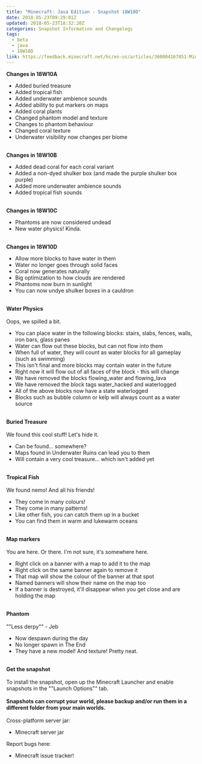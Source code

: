 ```yaml
---
title: "Minecraft: Java Edition - Snapshot 18W10D"
date: 2018-05-23T09:29:01Z
updated: 2018-05-23T18:32:20Z
categories: Snapshot Information and Changelogs
tags:
  - beta
  - java
  - 18W10D
link: https://feedback.minecraft.net/hc/en-us/articles/360004167851-Minecraft-Java-Edition-Snapshot-18W10D
---
```


**Changes in 18W10A**

-   Added buried treasure
-   Added tropical fish
-   Added underwater ambience sounds
-   Added ability to put markers on maps
-   Added coral plants
-   Changed phantom model and texture
-   Changes to phantom behaviour
-   Changed coral texture
-   Underwater visibility now changes per biome

\
**Changes in 18W10B**

-   Added dead coral for each coral variant
-   Added a non-dyed shulker box (and made the purple shulker box purple)
-   Added more underwater ambience sounds
-   Added tropical fish sounds

\
**Changes in 18W10C**

-   Phantoms are now considered undead
-   New water physics! Kinda.

\
**Changes in 18W10D**

-   Allow more blocks to have water in them
-   Water no longer goes through solid faces
-   Coral now generates naturally
-   Big optimization to how clouds are rendered
-   Phantoms now burn in sunlight
-   You can now undye shulker boxes in a cauldron

\
**Water Physics**\
\
Oops, we spilled a bit.

-   You can place water in the following blocks: stairs, slabs, fences, walls, iron bars, glass panes
-   Water can flow out these blocks, but can not flow into them
-   When full of water, they will count as water blocks for all gameplay (such as swimming)
-   This isn\'t final and more blocks may contain water in the future
-   Right now it will flow out of all faces of the block - this will change
-   We have removed the blocks flowing_water and flowing_lava
-   We have removed the block tags water_hacked and waterlogged
-   All of the above blocks now have a state waterlogged
-   Blocks such as bubble column or kelp will always count as a water source

\
**Buried Treasure**\
\
We found this cool stuff! Let\'s hide it.

-   Can be found\... somewhere?
-   Maps found in Underwater Ruins can lead you to them
-   Will contain a very cool treasure\... which isn\'t added yet

\
**Tropical Fish**\
\
We found nemo! And all his friends!

-   They come in many colours!
-   They come in many patterns!
-   Like other fish, you can catch them up in a bucket
-   You can find them in warm and lukewarm oceans

\
**Map markers**\
\
You are here. Or there. I\'m not sure, it\'s somewhere here.

-   Right click on a banner with a map to add it to the map
-   Right click on the same banner again to remove it
-   That map will show the colour of the banner at that spot
-   Named banners will show their name on the map too
-   If a banner is destroyed, it\'ll disappear when you get close and are holding the map

\
**Phantom**\
\
\"\"Less derpy\"\" - Jeb

-   Now despawn during the day
-   No longer spawn in The End
-   They have a new model! And texture! Pretty neat.

\
**Get the snapshot**\
\
To install the snapshot, open up the Minecraft Launcher and enable snapshots in the \"\"Launch Options\"\" tab.\
\
**Snapshots can corrupt your world, please backup and/or run them in a different folder from your main worlds.**\
\
Cross-platform server jar:

-   Minecraft server jar

Report bugs here:

-   Minecraft issue tracker!

<div>

 

</div>
